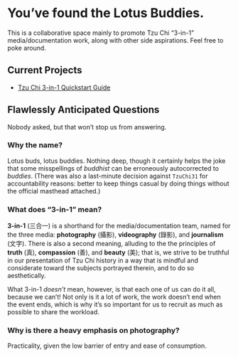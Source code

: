 # You’ve found the Lotus Buddies.

This is a collaborative space mainly to promote Tzu Chi “3-in-1” media/documentation work, along with other side aspirations. Feel free to poke around.




## Current Projects

* [Tzu Chi 3-in-1 Quickstart Guide](https://github.com/LotusBuddies/31QuickGuide)





## Flawlessly Anticipated Questions
Nobody asked, but that won’t stop us from answering.


### Why the name?

Lotus buds, lotus buddies. Nothing deep, though it certainly helps the joke that some misspellings of _buddhist_ can be erroneously autocorrected to _buddies_. (There was also a last-minute decision against `TzuChi31` for accountability reasons: better to keep things casual by doing things without the official masthead attached.)


### What does “3-in-1” mean?

**3-in-1** (三合一) is a shorthand for the media/documentation team, named for the three media: **photography** (攝影), **videography** (錄影), and **journalism** (文字).  There is also a second meaning, alluding to the the principles of **truth** (真), **compassion** (善), and **beauty** (美); that is, we strive to be truthful in our presentation of Tzu Chi history in a way that is mindful and considerate toward the subjects portrayed therein, and to do so aesthetically.

What 3-in-1 _doesn’t_ mean, however, is that each one of us can do it all, because we can’t! Not only is it a lot of work, the work doesn’t end when the event ends, which is why it’s so important for us to recruit as much as possible to share the workload.


### Why is there a heavy emphasis on photography?

Practicality, given the low barrier of entry and ease of consumption.




